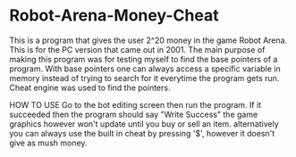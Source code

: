 # Robot-Arena-Money-Cheat


This is a program that gives the user 2^20 money in the game Robot Arena. This is for the PC version that came out in 2001.
The main purpose of making this program was for testing myself to find the base pointers of a program. With base pointers one can always access a specific variable in memory instead of trying to search for it everytime the program gets run. Cheat engine was used to find the pointers.

HOW TO USE
Go to the bot editing screen then run the program.
If it succeeded then the program should say "Write Success"
the game graphics however won't update until you buy or sell an item.
alternatively you can always use the built in cheat by pressing '$', however it doesn't give as mush money.
